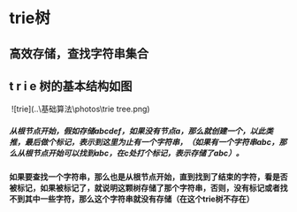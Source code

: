 # trie树

## 高效存储，查找字符串集合

## 	t r i e 树的基本结构如图

​	![trie](..\基础算法\photos\trie tree.png)

##### 从根节点开始，假如存储abcdef，如果没有节点a，那么就创建一个，以此类推，最后做个标记，表示到这里为止有一个字符串，（如果有一个字符串abc，那么从根节点开始可以找到abc，在c处打个标记，表示存储了abc）。

#### 如果要查找一个字符串，那么也是从根节点开始，直到找到了结束的字符，看是否被标记，如果被标记了，就说明这颗树存储了那个字符串，否则，没有标记或者找不到其中一些字符，那么这个字符串就没有存储（在这个trie树不存在）


